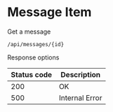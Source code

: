 Message Item
===================

Get a message

```shell title="Method <span class='color-method'>GET</span>"
/api/messages/{id}
```

Response options

| Status code                          | Description    |
|--------------------------------------|----------------|
| <span class='color-200'>200</span>   | OK             |
| <span class='color-error'>500</span> | Internal Error |